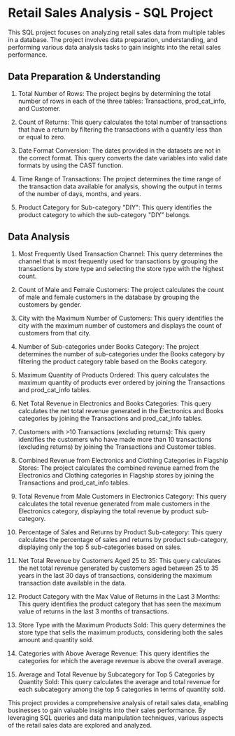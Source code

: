 # Retail Sales Analysis - SQL Project

This SQL project focuses on analyzing retail sales data from multiple tables in a database. The project involves data preparation, understanding, and performing various data analysis tasks to gain insights into the retail sales performance.

## Data Preparation & Understanding

1. Total Number of Rows: The project begins by determining the total number of rows in each of the three tables: Transactions, prod_cat_info, and Customer.

2. Count of Returns: This query calculates the total number of transactions that have a return by filtering the transactions with a quantity less than or equal to zero.

3. Date Format Conversion: The dates provided in the datasets are not in the correct format. This query converts the date variables into valid date formats by using the CAST function.

4. Time Range of Transactions: The project determines the time range of the transaction data available for analysis, showing the output in terms of the number of days, months, and years.

5. Product Category for Sub-category "DIY": This query identifies the product category to which the sub-category "DIY" belongs.

## Data Analysis

1. Most Frequently Used Transaction Channel: This query determines the channel that is most frequently used for transactions by grouping the transactions by store type and selecting the store type with the highest count.

2. Count of Male and Female Customers: The project calculates the count of male and female customers in the database by grouping the customers by gender.

3. City with the Maximum Number of Customers: This query identifies the city with the maximum number of customers and displays the count of customers from that city.

4. Number of Sub-categories under Books Category: The project determines the number of sub-categories under the Books category by filtering the product category table based on the Books category.

5. Maximum Quantity of Products Ordered: This query calculates the maximum quantity of products ever ordered by joining the Transactions and prod_cat_info tables.

6. Net Total Revenue in Electronics and Books Categories: This query calculates the net total revenue generated in the Electronics and Books categories by joining the Transactions and prod_cat_info tables.

7. Customers with >10 Transactions (excluding returns): This query identifies the customers who have made more than 10 transactions (excluding returns) by joining the Transactions and Customer tables.

8. Combined Revenue from Electronics and Clothing Categories in Flagship Stores: The project calculates the combined revenue earned from the Electronics and Clothing categories in Flagship stores by joining the Transactions and prod_cat_info tables.

9. Total Revenue from Male Customers in Electronics Category: This query calculates the total revenue generated from male customers in the Electronics category, displaying the total revenue by product sub-category.

10. Percentage of Sales and Returns by Product Sub-category: This query calculates the percentage of sales and returns by product sub-category, displaying only the top 5 sub-categories based on sales.

11. Net Total Revenue by Customers Aged 25 to 35: This query calculates the net total revenue generated by customers aged between 25 to 35 years in the last 30 days of transactions, considering the maximum transaction date available in the data.

12. Product Category with the Max Value of Returns in the Last 3 Months: This query identifies the product category that has seen the maximum value of returns in the last 3 months of transactions.

13. Store Type with the Maximum Products Sold: This query determines the store type that sells the maximum products, considering both the sales amount and quantity sold.

14. Categories with Above Average Revenue: This query identifies the categories for which the average revenue is above the overall average.

15. Average and Total Revenue by Subcategory for Top 5 Categories by Quantity Sold: This query calculates the average and total revenue for each subcategory among the top 5 categories in terms of quantity sold.

This project provides a comprehensive analysis of retail sales data, enabling businesses to gain valuable insights into their sales performance. By leveraging SQL queries and data manipulation techniques, various aspects of the retail sales data are explored and analyzed.
